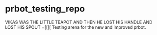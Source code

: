 prbot_testing_repo
==================
VIKAS WAS THE LITTLE TEAPOT
AND THEN HE LOST HIS HANDLE AND LOST HIS SPOUT =[[[[
Testing arena for the new and improved prbot.
